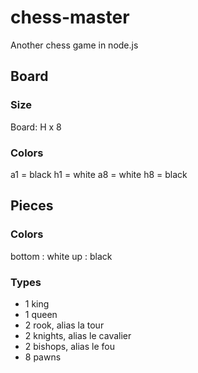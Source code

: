 # chess-master

Another chess game in node.js


## Board

### Size

Board: H x 8

### Colors

a1 = black
h1 = white
a8 = white
h8 = black

## Pieces

### Colors

bottom : white
up : black

### Types

* 1 king
* 1 queen
* 2 rook, alias la tour
* 2 knights, alias le cavalier
* 2 bishops, alias le fou
* 8 pawns
